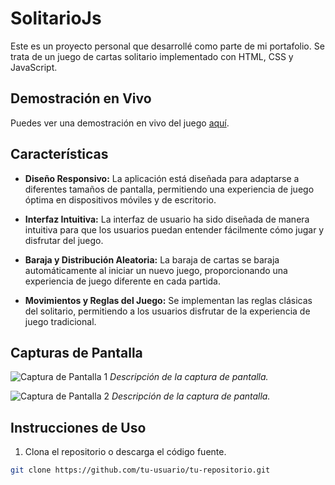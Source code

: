 ﻿# SolitarioJs
 
Este es un proyecto personal que desarrollé como parte de mi portafolio. Se trata de un juego de cartas solitario implementado con HTML, CSS y JavaScript.

## Demostración en Vivo

Puedes ver una demostración en vivo del juego [aquí](proximamente).

## Características

- **Diseño Responsivo:** La aplicación está diseñada para adaptarse a diferentes tamaños de pantalla, permitiendo una experiencia de juego óptima en dispositivos móviles y de escritorio.

- **Interfaz Intuitiva:** La interfaz de usuario ha sido diseñada de manera intuitiva para que los usuarios puedan entender fácilmente cómo jugar y disfrutar del juego.

- **Baraja y Distribución Aleatoria:** La baraja de cartas se baraja automáticamente al iniciar un nuevo juego, proporcionando una experiencia de juego diferente en cada partida.

- **Movimientos y Reglas del Juego:** Se implementan las reglas clásicas del solitario, permitiendo a los usuarios disfrutar de la experiencia de juego tradicional.

## Capturas de Pantalla

![Captura de Pantalla 1](ruta-a-captura-de-pantalla-1.png)
*Descripción de la captura de pantalla.*

![Captura de Pantalla 2](ruta-a-captura-de-pantalla-2.png)
*Descripción de la captura de pantalla.*

## Instrucciones de Uso

1. Clona el repositorio o descarga el código fuente.

```bash
git clone https://github.com/tu-usuario/tu-repositorio.git
